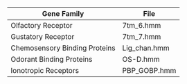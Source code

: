 | Gene Family                   | File         |
|-------------------------------|--------------|
| Olfactory Receptor            | 7tm_6.hmm    |
| Gustatory Receptor            | 7tm_7.hmm    |
| Chemosensory Binding Proteins | Lig_chan.hmm |
| Odorant Binding Proteins      | OS-D.hmm     |
| Ionotropic Receptors          | PBP_GOBP.hmm |
